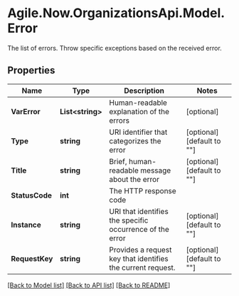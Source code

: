 # Agile.Now.OrganizationsApi.Model.Error
The list of errors. Throw specific exceptions based on the received error.

## Properties

Name | Type | Description | Notes
------------ | ------------- | ------------- | -------------
**VarError** | **List&lt;string&gt;** | Human-readable explanation of the errors | [optional] 
**Type** | **string** | URI identifier that categorizes the error | [optional] [default to ""]
**Title** | **string** | Brief, human-readable message about the error | [optional] [default to ""]
**StatusCode** | **int** | The HTTP response code | 
**Instance** | **string** | URI that identifies the specific occurrence of the error | [optional] [default to ""]
**RequestKey** | **string** | Provides a request key that identifies the current request. | [optional] [default to ""]

[[Back to Model list]](../README.md#documentation-for-models) [[Back to API list]](../README.md#documentation-for-api-endpoints) [[Back to README]](../README.md)

